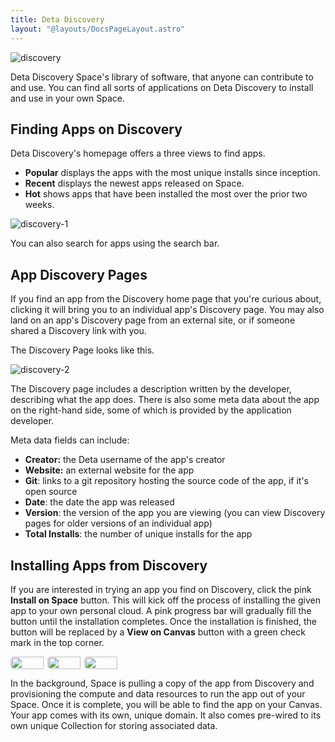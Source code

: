 ```yaml
---
title: Deta Discovery
layout: "@layouts/DocsPageLayout.astro"
---
```


![discovery](/docs_assets/use/discovery-headline.png)

Deta Discovery Space's library of software, that anyone can contribute to and use. You can find all sorts of applications on Deta Discovery to install and use in your own Space.

## Finding Apps on Discovery

Deta Discovery's homepage offers a three views to find apps.

- **Popular** displays the apps with the most unique installs since inception.
- **Recent** displays the newest apps released on Space.
- **Hot** shows apps that have been installed the most over the prior two weeks.

![discovery-1](/docs_assets/use/discovery-1.png)

You can also search for apps using the search bar.

## App Discovery Pages

If you find an app from the Discovery home page that you're curious about, clicking it will bring you to an individual app's Discovery page. You may also land on an app's Discovery page from an external site, or if someone shared a Discovery link with you.

The Discovery Page looks like this.

![discovery-2](/docs_assets/use/discovery-2.png)

The Discovery page includes a description written by the developer, describing what the app does. There is also some meta data about the app on the right-hand side, some of which is provided by the application developer.

Meta data fields can include:

- **Creator:** the Deta username of the app's creator
- **Website:** an external website for the app
- **Git**: links to a git repository hosting the source code of the app, if it's open source
- **Date**: the date the app was released
- **Version**: the version of the app you are viewing (you can view Discovery pages for older versions of an individual app)
- **Total Installs**: the number of unique installs for the app

## Installing Apps from Discovery

If you are interested in trying an app you find on Discovery, click the pink **Install on Space** button. This will kick off the process of installing the given app to your own personal cloud. A pink progress bar will gradually fill the button until the installation completes. Once the installation is finished, the button will be replaced by a **View on Canvas** button with a green check mark in the top corner.

<div style="display:flex; align-items: center; max-width: 35%;"><img style="border-radius: 5px; width: 90%; max-width:300px;" src="/docs_assets/use/discovery-3.png"/><img style="border-radius: 5px; width: 90%; max-width:300px;" src="/docs_assets/use/discovery-4.png"/> <img style="border-radius: 5px; width: 90%; max-width:300px;" src="/docs_assets/use/discovery-5.png"/> </div>


In the background, Space is pulling a copy of the app from Discovery and provisioning the compute and data resources to run the app out of your Space. Once it is complete, you will be able to find the app on your Canvas. Your app comes with its own, unique domain. It also comes pre-wired to its own unique Collection for storing associated data.